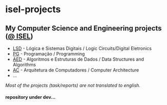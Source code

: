 # isel-projects
## My Computer Science and Engineering projects ([@ ISEL](https://www.isel.pt/))

* [LSD](https://github.com/robyzzz/isel-projects/tree/master/LSD) - Lógica e Sistemas Digitais  /  Logic Circuits/Digital Eletronics
* [PG](https://github.com/robyzzz/isel-projects/tree/master/PG) - Programação  /  Programming
* [AED](https://github.com/robyzzz/isel-projects/tree/master/AED) - Algoritmos e Estruturas de Dados  /  Data Structures and Algorithms
* [AC](https://github.com/robyzzz/isel-projects/tree/master/AC) - Arquitetura de Computadores  /  Computer Architecture
* ... 

*Most of the projects (task/reports) are not translated to english.*
#### repository under dev...
